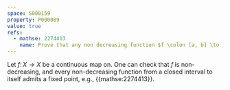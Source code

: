 ```yaml
---
space: S000159
property: P000089
value: true
refs:
  - mathse: 2274413
    name: Prove that any non decreasing function $f \colon [a, b] \to [a, b]$ must have a fixed point.
---
```


Let $f \colon X \to X$ be a continuous map on. One can check that $f$ is non-decreasing, and every non-decreasing function from a closed interval to itself admits a fixed point, e.g., {{mathse:2274413}}.

